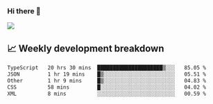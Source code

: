 ### Hi there 👋
<img align="center" src="https://github-readme-stats.vercel.app/api?username=Tumao727&show_icons=true&hide_title=true&theme=dracula" />


## 📈 Weekly development breakdown
<!--START_SECTION:waka-->

```txt
TypeScript   20 hrs 30 mins  █████████████████████▒░░░   85.05 %
JSON         1 hr 19 mins    █▒░░░░░░░░░░░░░░░░░░░░░░░   05.51 %
Other        1 hr 9 mins     █▒░░░░░░░░░░░░░░░░░░░░░░░   04.83 %
CSS          58 mins         █░░░░░░░░░░░░░░░░░░░░░░░░   04.02 %
XML          8 mins          ░░░░░░░░░░░░░░░░░░░░░░░░░   00.59 %
```

<!--END_SECTION:waka-->
